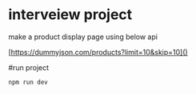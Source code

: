 # interveiew project

make a product display page using below api


[https://dummyjson.com/products?limit=10&skip=10]()

#run project
```
npm run dev
```
